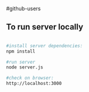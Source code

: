 #github-users


## To run server locally
```bash

#install server dependencies:
npm install

#run server
node server.js

#check on browser:
http://localhost:3000

```